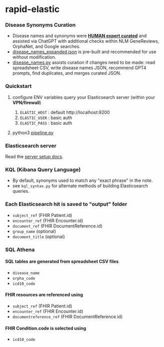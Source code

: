 # rapid-elastic

### Disease Synonyms Curation
* Disease names and synonyms were [**HUMAN expert curated**](https://docs.google.com/spreadsheets/d/1lNgKOyt1cK_cTA72WbywsjjrvWCM0HUpv1nMFqKEngM/edit?gid=217264283#gid=217264283) and assisted via ChatGPT with additional checks within NLM GeneReviews, OrphaNet, and Google searches.
* [disease_names_expanded.json](resources/deprecated/disease_names_expanded.json) is pre-built and recommended for use without modification.
* [disease_names.py](rapid/disease_names.py) assists curation if changes need to be made: read spreadsheet CSV, write disease names JSON, recommend GPT4 prompts, find duplicates, and merges curated JSON.

### Quickstart

1. configure ENV variables query your Elasticsearch server (within your **VPN/firewall**) 
   1. `ELASTIC_HOST` : default http://localhost:9200
   2. `ELASTIC_USER` : basic auth
   3. `ELASTIC_PASS` : basic auth

2. python3 [pipeline.py](rapid/pipeline.py)

### Elasticsearch server 
Read the [server setup docs](docs/server-setup.md).

### KQL (Kibana Query Language) 
* By default, synonyms used to match any "exact phrase" in the note. 
* see `kql_syntax.py` for alternate methods of building Elasticsearch queries.

### Each Elasticsearch hit is saved to "output" folder 
 * `subject_ref`           (FHIR Patient.id)
 * `encounter_ref`         (FHIR Encounter.id)
 * `document_ref`          (FHIR DocumentReference.id) 
 * `group_name`            (optional)
 * `document_title`        (optional)


### SQL Athena
#### SQL tables are generated from spreadsheet CSV files
  * `disease_name`
  * `orpha_code` 
  * `icd10_code`

#### FHIR resources are referenced using 
 * `subject_ref`           (FHIR Patient.id)
 * `encounter_ref`         (FHIR Encounter.id)
 * `documentreference_ref` (FHIR DocumentReference.id) 
  
#### FHIR Condition.code is selected using 
* `icd10_code` 
 


